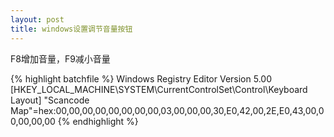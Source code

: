 ```yaml
---
layout: post
title: windows设置调节音量按钮
---
```


F8增加音量，F9减小音量

{% highlight batchfile %}
Windows Registry Editor Version 5.00
[HKEY_LOCAL_MACHINE\SYSTEM\CurrentControlSet\Control\Keyboard Layout]
"Scancode Map"=hex:00,00,00,00,00,00,00,00,03,00,00,00,30,E0,42,00,2E,E0,43,00,00,00,00,00
{% endhighlight %}
